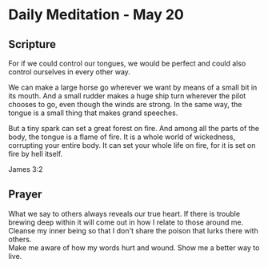 # Daily Meditation - May 20

## Scripture

For if we could control our tongues, we would be perfect and could also control
ourselves in every other way.

We can make a large horse go wherever we want by means of a small bit in its
mouth. And a small rudder makes a huge ship turn wherever the pilot chooses to
go, even though the winds are strong. In the same way, the tongue is a small
thing that makes grand speeches.

But a tiny spark can set a great forest on fire. And among all the parts of the
body, the tongue is a flame of fire. It is a whole world of wickedness,
corrupting your entire body. It can set your whole life on fire, for it is set
on fire by hell itself.

James 3:2


## Prayer

What we say to others always reveals our true heart.  If there is trouble brewing
deep within it will come out in how I relate to those around me.  Cleanse my 
inner being so that I don't share the poison that lurks there with others.  
Make me aware of how my words hurt and wound.  Show me a better way to live.

